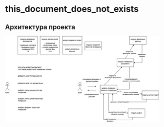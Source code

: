 # this_document_does_not_exists

## Архитектура проекта
![Диаграмма](./docs/this_document_does_not_exists_arch.drawio.png)
